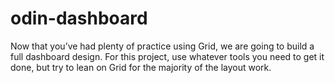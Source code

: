 # odin-dashboard

Now that you’ve had plenty of practice using Grid, we are going to build a full dashboard design. 
For this project, use whatever tools you need to get it done, but try to lean on Grid for the majority of the layout work.
